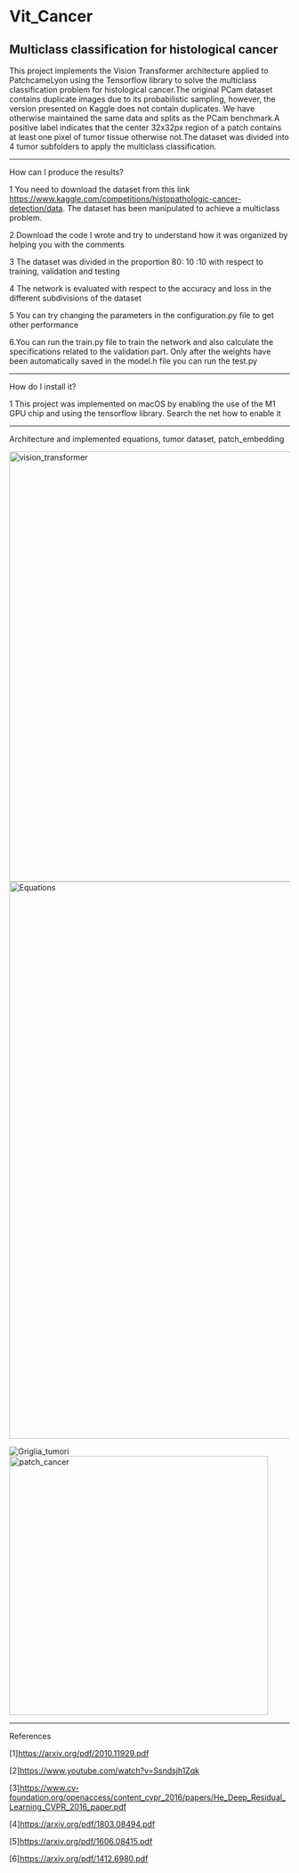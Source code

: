 # Vit_Cancer
Multiclass classification for histological cancer
-----------------------------------------------------------------------------------------------

This project implements the Vision Transformer architecture applied to PatchcameLyon using the Tensorflow library to solve the multiclass classification problem for histological cancer.The original PCam dataset contains duplicate images due to its probabilistic sampling, however, the version presented on Kaggle does not contain duplicates. We have otherwise maintained the same data and splits as the PCam benchmark.A positive label indicates that the center 32x32px region of a patch contains at least one pixel of tumor tissue otherwise not.The dataset was divided into 4 tumor subfolders to apply the multiclass classification.

------------------------------------------------------------------------------------------------

How can I produce the results? 

1 You need to download the dataset from this link https://www.kaggle.com/competitions/histopathologic-cancer-detection/data. The dataset has been manipulated to achieve a multiclass problem.

2 Download the code I wrote and try to understand how it was organized by helping you with the comments

3 The dataset was divided in the proportion 80: 10 :10 with respect to training, validation and testing

4 The network is evaluated with respect to the accuracy and loss in the different subdivisions of the dataset

5 You can try changing the parameters in the configuration.py file to get other performance

6.You can run the train.py file to train the network and also calculate the specifications related to the validation part. Only after the weights have been automatically saved in the model.h file you can run the test.py

--------------------------------------------------------------------------------------------------

How do I install it?

1 This project was implemented on macOS by enabling the use of the M1 GPU chip and using the tensorflow library. Search the net how to enable it


--------------------------------------------------------------------------------------------------
Architecture and implemented equations, tumor dataset, patch_embedding

<img width="772" alt="vision_transformer" src="https://github.com/Reares94/VIT_Cancer/assets/93512390/fcaf5cb5-fc83-4ba3-b765-6dc91a654c3f">
<img width="1000" alt="Equations" src="https://github.com/Reares94/VIT_Cancer/assets/93512390/2d232279-d4b4-4207-ad16-d31160f22591">

![Griglia_tumori](https://github.com/Reares94/VIT_Cancer/assets/93512390/bb2abef8-408c-40a0-a906-c77555ca300f)
<img width="465" alt="patch_cancer" src="https://github.com/Reares94/VIT_Cancer/assets/93512390/5ed0fe8e-24c7-4dcb-8827-0d6dd34058c6">



--------------------------------------------------------------------------------------------------

References

[1]https://arxiv.org/pdf/2010.11929.pdf

[2]https://www.youtube.com/watch?v=Ssndsjh1Zqk

[3]https://www.cv-foundation.org/openaccess/content_cvpr_2016/papers/He_Deep_Residual_Learning_CVPR_2016_paper.pdf

[4]https://arxiv.org/pdf/1803.08494.pdf

[5]https://arxiv.org/pdf/1606.08415.pdf

[6]https://arxiv.org/pdf/1412.6980.pdf


